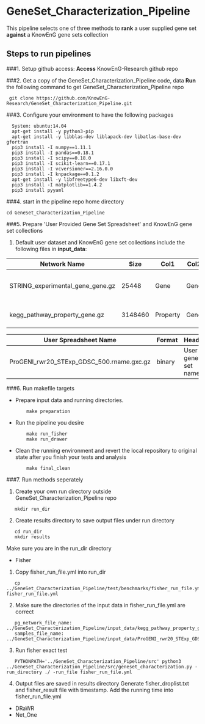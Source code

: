 # GeneSet_Characterization_Pipeline
This pipeline selects one of three methods to **rank** a user supplied gene set **against** a KnowEnG gene sets collection

## Steps to run pipelines
###1. Setup github access:
__Access__ KnowEnG-Research github repo

###2. Get a copy of the GeneSet_Characterization_Pipeline code, data
__Run__ the following command to get GeneSet_Characterization_Pipeline repo
```
 git clone https://github.com/KnowEnG-Research/GeneSet_Characterization_Pipeline.git
```
    
###3. Configure your environment to have the following packages
  ```
    System: ubuntu:14.04
    apt-get install -y python3-pip
    apt-get install -y libblas-dev liblapack-dev libatlas-base-dev gfortran
    pip3 install -I numpy==1.11.1
    pip3 install -I pandas==0.18.1 
    pip3 install -I scipy==0.18.0
    pip3 install -I scikit-learn==0.17.1
    pip3 install -I vcversioner==2.16.0.0
    pip3 install -I knpackage==0.1.2
    apt-get install -y libfreetype6-dev libxft-dev 
    pip3 install -I matplotlib==1.4.2
    pip3 install pyyaml
   ```
   
###4. start in the pipeline repo home directory

```
cd GeneSet_Characterization_Pipeline
```

###5. Prepare 'User Provided Gene Set Spreadsheet' and KnowEnG gene set collections
1. Default user dataset and KnowEnG gene set collections include the following files in __input_data__:   

| Network Name                    | Size    | Col1     | Col2    | Col3   | Col4         | Description                            |
| --------------------------------| ------- | -------- | ------- | ------ | ------------ | -------------------------------------- |
| STRING_experimental_gene_gene.gz| 25448   | Gene     | Gene    | Weight | Network Name | Significant protein interaction dataset|
| kegg_pathway_property_gene.gz   | 3148460 | Property | Gene    | Weight | Property Name| Pathway propery dataset                |
    
| User Spreadsheet Name                    | Format  | Header              | Index | Description       |
| ---------------------------------------- | ------- | ------------------- | ----- | ----------------- |
| ProGENI_rwr20_STExp_GDSC_500.rname.gxc.gz| binary  | User gene set names | Gene  | User spread sheet |
 
###6. Run makefile targets
  * Prepare input data and running directories. 
    ```
        make preparation
    ```
    
  * Run the pipeline you desire
    ```
        make run_fisher
        make run_drawer
    ```
    
  * Clean the running environment and revert the local repository to original state after you finish your tests and analysis
    ```
        make final_clean 
    ```
 

###7. Run methods seperately
1. Create your own run directory outside GeneSet_Characterization_Pipeline repo
  ```
     mkdir run_dir
  ```
2. Create results directory to save output files under run directory
  ```
     cd run_dir
     mkdir results
  ```
Make sure you are in the run_dir directory
  * Fisher
  1. Copy fisher_run_file.yml into run_dir
  ```
     cp ../GeneSet_Characterization_Pipeline/test/benchmarks/fisher_run_file.yml fisher_run_file.yml
  ```
  2. Make sure the directories of the input data in fisher_run_file.yml are correct
  ```
     pg_network_file_name: ../GeneSet_Characterization_Pipeline/input_data/kegg_pathway_property_gene
     samples_file_name: ../GeneSet_Characterization_Pipeline/input_data/ProGENI_rwr20_STExp_GDSC_500.rname.gxc
  ```
  3. Run fisher exact test
  ```
     PYTHONPATH='../GeneSet_Characterization_Pipeline/src' python3 ../GeneSet_Characterization_Pipeline/src/geneset_characterization.py -run_directory ./ -run_file fisher_run_file.yml
  ```
  4. Output files are saved in results directory
     Generate fisher_droplist.txt and fisher_result file with timestamp. Add the running time into fisher_run_file.yml
  * DRaWR 
  * Net_One
